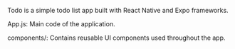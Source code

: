 
Todo is a simple todo list app built with React Native and Expo frameworks.

App.js: Main code of the application.

components/: Contains reusable UI components used throughout the app.
